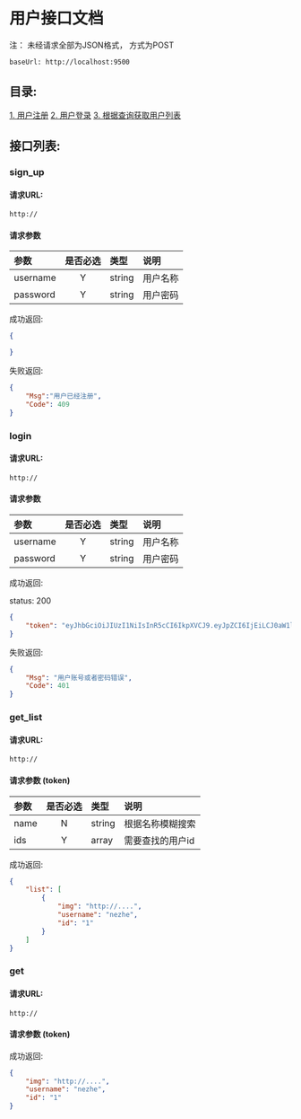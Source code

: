 # 用户接口文档

注： 未经请求全部为JSON格式， 方式为POST

```
baseUrl: http://localhost:9500
```

## 目录:

[1. 用户注册](#sign_up)
[2. 用户登录](#login)
[3. 根据查询获取用户列表](#get_list)



## 接口列表:

### sign_up

#### 请求URL:

```
http://
```

#### 请求参数

|参数|是否必选|类型|说明|
|:-----|:-------:|:-----|:-----|
|username      |Y       |string  |用户名称
|password      |Y       |string  |用户密码


成功返回:

```json
{

}
```

失败返回: 

```json
{
    "Msg":"用户已经注册",
    "Code": 409
}
```


### login

#### 请求URL:

```
http://
```

#### 请求参数

|参数|是否必选|类型|说明|
|:-----|:-------:|:-----|:-----|
|username      |Y       |string  |用户名称
|password      |Y       |string  |用户密码


成功返回:

status: 200

```json
{
    "token": "eyJhbGciOiJIUzI1NiIsInR5cCI6IkpXVCJ9.eyJpZCI6IjEiLCJ0aW1lc3RhbXAiOjEyMzQ1LCJ1c2VybmFtZSI6Im5lemhhIn0.xHGOIRzIylTLWx-ceTa6UMsw4uO-kQk4asfZoT0XKms"
}
```

失败返回: 

```json
{
    "Msg": "用户账号或者密码错误",
    "Code": 401
}
```


### get_list

#### 请求URL:

```
http://
```

#### 请求参数 (token)

|参数|是否必选|类型|说明|
|:-----|:-------:|:-----|:-----|
|name      |N      |string  |根据名称模糊搜索
|ids      |Y       |array  |需要查找的用户id


成功返回:

```json
{
    "list": [
        {
            "img": "http://....",
            "username": "nezhe",
            "id": "1"
        }
    ]
}
```


### get

#### 请求URL:

```
http://
```

#### 请求参数 (token)



成功返回:

```json
{    
    "img": "http://....",
    "username": "nezhe",
    "id": "1"
}
```



